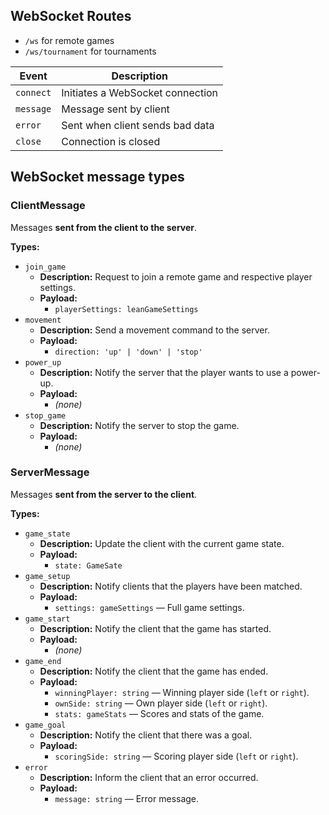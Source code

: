 ## WebSocket Routes

- `/ws` for remote games
- `/ws/tournament` for tournaments

| Event     | Description                      |
| --------- | -------------------------------- |
| `connect` | Initiates a WebSocket connection |
| `message` | Message sent by client           |
| `error`   | Sent when client sends bad data  |
| `close`   | Connection is closed             |

## WebSocket message types

### ClientMessage

Messages **sent from the client to the server**.

**Types:**

- `join_game`
  - **Description:** Request to join a remote game and respective player settings.
  - **Payload:**
    - `playerSettings: leanGameSettings`
- `movement`
  - **Description:** Send a movement command to the server.
  - **Payload:**
    - `direction: 'up' | 'down' | 'stop'`
- `power_up`
  - **Description:** Notify the server that the player wants to use a power-up.
  - **Payload:**
    - _(none)_
- `stop_game`
  - **Description:** Notify the server to stop the game.
  - **Payload:**
    - _(none)_

### ServerMessage

Messages **sent from the server to the client**.

**Types:**

- `game_state`
  - **Description:** Update the client with the current game state.
  - **Payload:**
    - `state: GameSate`
- `game_setup`
  - **Description:** Notify clients that the players have been matched.
  - **Payload:**
    - `settings: gameSettings` — Full game settings.
- `game_start`
  - **Description:** Notify the client that the game has started.
  - **Payload:**
    - _(none)_
- `game_end`
  - **Description:** Notify the client that the game has ended.
  - **Payload:**
    - `winningPlayer: string` — Winning player side (`left` or `right`).
    - `ownSide: string` — Own player side (`left` or `right`).
    - `stats: gameStats` — Scores and stats of the game.
- `game_goal`
  - **Description:** Notify the client that there was a goal.
  - **Payload:**
    - `scoringSide: string` — Scoring player side (`left` or `right`).
- `error`
  - **Description:** Inform the client that an error occurred.
  - **Payload:**
    - `message: string` — Error message.   
